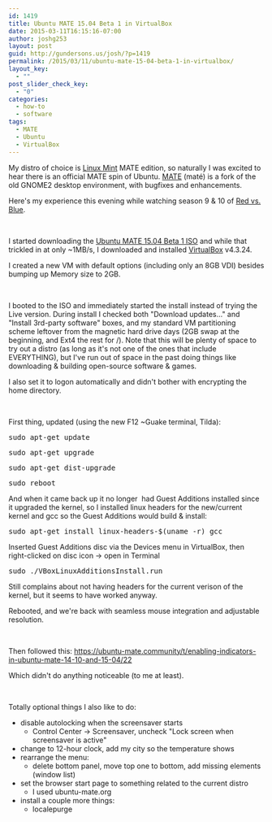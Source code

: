 ```yaml
---
id: 1419
title: Ubuntu MATE 15.04 Beta 1 in VirtualBox
date: 2015-03-11T16:15:16-07:00
author: joshg253
layout: post
guid: http://gundersons.us/josh/?p=1419
permalink: /2015/03/11/ubuntu-mate-15-04-beta-1-in-virtualbox/
layout_key:
  - ""
post_slider_check_key:
  - "0"
categories:
  - how-to
  - software
tags:
  - MATE
  - Ubuntu
  - VirtualBox
---
```

My distro of choice is <a href="http://linuxmint.com/">Linux Mint</a> MATE edition, so naturally I was excited to hear there is an official MATE spin of Ubuntu. <a href="http://mate-desktop.org/">MATE</a> (maté) is a fork of the old GNOME2 desktop environment, with bugfixes and enhancements.

Here's my experience this evening while watching season 9 &amp; 10 of <a href="http://roosterteeth.com/archive/?sid=rvb">Red vs. Blue</a>.

&nbsp;

I started downloading the <a href="http://cdimage.ubuntu.com/ubuntu-mate/releases/vivid/beta-1/">Ubuntu MATE 15.04 Beta 1 ISO</a> and while that trickled in at only ~1MB/s, I downloaded and installed <a href="https://www.virtualbox.org/wiki/Downloads">VirtualBox</a> v4.3.24.

I created a new VM with default options (including only an 8GB VDI) besides bumping up Memory size to 2GB.

&nbsp;

I booted to the ISO and immediately started the install instead of trying the Live version. During install I checked both "Download updates..." and "Install 3rd-party software" boxes, and my standard VM partitioning scheme leftover from the magnetic hard drive days (2GB swap at the beginning, and Ext4 the rest for /). Note that this will be plenty of space to try out a distro (as long as it's not one of the ones that include EVERYTHING), but I've run out of space in the past doing things like downloading &amp; building open-source software &amp; games.

I also set it to logon automatically and didn't bother with encrypting the home directory.

&nbsp;

First thing, updated (using the new F12 ~Guake terminal, Tilda):
<pre>sudo apt-get update</pre>
<pre>sudo apt-get upgrade</pre>
<pre>sudo apt-get dist-upgrade</pre>
<pre>sudo reboot</pre>
And when it came back up it no longer  had Guest Additions installed since it upgraded the kernel, so I installed linux headers for the new/current kernel and gcc so the Guest Additions would build &amp; install:
<pre>sudo apt-get install linux-headers-$(uname -r) gcc</pre>
Inserted Guest Additions disc via the Devices menu in VirtualBox, then right-clicked on disc icon -&gt; open in Terminal
<pre>sudo ./VBoxLinuxAdditionsInstall.run</pre>
Still complains about not having headers for the current verison of the kernel, but it seems to have worked anyway.

Rebooted, and we're back with seamless mouse integration and adjustable resolution.

&nbsp;

Then followed this: https://ubuntu-mate.community/t/enabling-indicators-in-ubuntu-mate-14-10-and-15-04/22

Which didn't do anything noticeable (to me at least).

&nbsp;

Totally optional things I also like to do:
<ul>
	<li>disable autolocking when the screensaver starts
<ul>
	<li>Control Center -&gt; Screensaver, uncheck "Lock screen when screensaver is active"</li>
</ul>
</li>
	<li>change to 12-hour clock, add my city so the temperature shows</li>
	<li>rearrange the menu:
<ul>
	<li>delete bottom panel, move top one to bottom, add missing elements (window list)</li>
</ul>
</li>
	<li>set the browser start page to something related to the current distro
<ul>
	<li>I used ubuntu-mate.org</li>
</ul>
</li>
	<li>install a couple more things:
<ul>
	<li>localepurge</li>
</ul>
</li>
</ul>